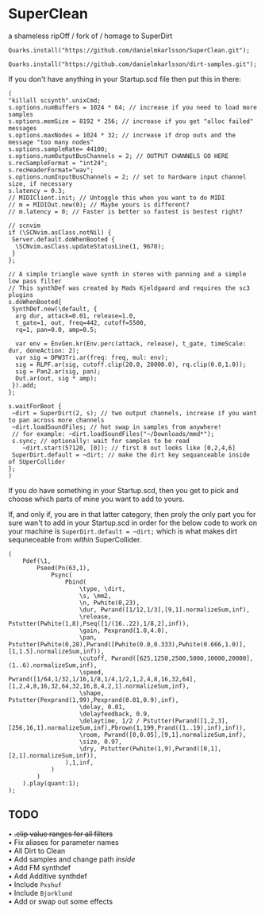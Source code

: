 # SuperClean
a shameless ripOff / fork of / homage to SuperDirt

`Quarks.install("https://github.com/danielmkarlsson/SuperClean.git");`

`Quarks.install("https://github.com/danielmkarlsson/dirt-samples.git");`

If you don't have anything in your Startup.scd file then put this in there:

```
(
"killall scsynth".unixCmd;
s.options.numBuffers = 1024 * 64; // increase if you need to load more samples
s.options.memSize = 8192 * 256; // increase if you get "alloc failed" messages
s.options.maxNodes = 1024 * 32; // increase if drop outs and the message "too many nodes"
s.options.sampleRate= 44100;
s.options.numOutputBusChannels = 2; // OUTPUT CHANNELS GO HERE
s.recSampleFormat = "int24";
s.recHeaderFormat="wav";
s.options.numInputBusChannels = 2; // set to hardware input channel size, if necessary
s.latency = 0.3;
// MIDIClient.init; // Untoggle this when you want to do MIDI
// m = MIDIOut.new(0); // Maybe yours is different?
// m.latency = 0; // Faster is better so fastest is bestest right?

// scnvim
if (\SCNvim.asClass.notNil) {
 Server.default.doWhenBooted {
  \SCNvim.asClass.updateStatusLine(1, 9670);
 }
};

// A simple triangle wave synth in stereo with panning and a simple low pass filter
// This synthDef was created by Mads Kjeldgaard and requires the sc3 plugins
s.doWhenBooted{
 SynthDef.new(\default, {
  arg dur, attack=0.01, release=1.0,
  t_gate=1, out, freq=442, cutoff=5500,
  rq=1, pan=0.0, amp=0.5;

  var env = EnvGen.kr(Env.perc(attack, release), t_gate, timeScale: dur, doneAction: 2);
  var sig = DPW3Tri.ar(freq: freq, mul: env);
  sig = RLPF.ar(sig, cutoff.clip(20.0, 20000.0), rq.clip(0.0,1.0));
  sig = Pan2.ar(sig, pan);
  Out.ar(out, sig * amp);
 }).add;
};

s.waitForBoot {
 ~dirt = SuperDirt(2, s); // two output channels, increase if you want to pan across more channels
 ~dirt.loadSoundFiles; // hot swap in samples from anywhere!
 // for example: ~dirt.loadSoundFiles("~/Downloads/mmd*");
 s.sync; // optionally: wait for samples to be read
    ~dirt.start(57120, [0]); // first 8 out looks like [0,2,4,6]
 SuperDirt.default = ~dirt; // make the dirt key sequanceable inside of SUperCollider
};
)
```

If you _do_ have something in your Startup.scd, then you get to pick and choose which parts of mine you want to add to yours.

If, and only if, you are in that latter category, then proly the only part you for sure wan't to add in your Startup.scd in 
order for the below code to work on your machine is `SuperDirt.default = ~dirt;` which is what makes dirt sequneceable from
_within_ SuperCollider.

```text
(
    Pdef(\1,
        Pseed(Pn(63,1),
            Psync(
                Pbind(
                    \type, \dirt,
                    \s, \mm2,
                    \n, Pwhite(0,23),
                    \dur, Pwrand([1/12,1/3],[9,1].normalizeSum,inf),
                    \release, Pstutter(Pwhite(1,8),Pseq([1/(16..22),1/8,2],inf)),
                    \gain, Pexprand(1.0,4.0),
                    \pan, Pstutter(Pwhite(0,28),Pwrand([Pwhite(0.0,0.333),Pwhite(0.666,1.0)],[1,1.5].normalizeSum,inf)),
                    \cutoff, Pwrand([625,1250,2500,5000,10000,20000],(1..6).normalizeSum,inf),
                    \speed, Pwrand([1/64,1/32,1/16,1/8,1/4,1/2,1,2,4,8,16,32,64],[1,2,4,8,16,32,64,32,16,8,4,2,1].normalizeSum,inf),
                    \shape, Pstutter(Pexprand(1,99),Pexprand(0.01,0.9),inf), 
                    \delay, 0.01,
                    \delayfeedback, 0.9,
                    \delaytime, 1/2 / Pstutter(Pwrand([1,2,3],[256,16,1].normalizeSum,inf),Pbrown(1,199,Prand((1..19),inf),inf)),
                    \room, Pwrand([0,0.05],[9,1].normalizeSum,inf),
                    \size, 0.97,
                    \dry, Pstutter(Pwhite(1,9),Pwrand([0,1],[2,1].normalizeSum,inf)),
                ),1,inf,
            )
        )
    ).play(quant:1);
);
```


## TODO

• ~~.clip value ranges for all filters~~  
• Fix aliases for parameter names  
• All Dirt to Clean  
• Add samples and change path _inside_   
• Add FM synthdef  
• Add Additive synthdef    
• Include `Pxshuf`  
• Include `Bjorklund`  
• Add or swap out some effects  
